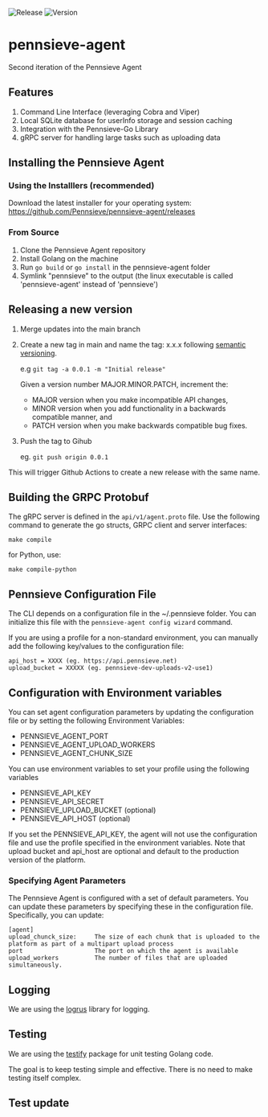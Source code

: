 ![Release](https://github.com/Pennsieve/pennsieve-agent/actions/workflows/go.yml/badge.svg?branch=main)
![Version](https://img.shields.io/github/v/release/Pennsieve/pennsieve-agent?include_prereleases)

# pennsieve-agent
Second iteration of the Pennsieve Agent


## Features

1. Command Line Interface (leveraging Cobra and Viper)
2. Local SQLite database for userInfo storage and session caching
3. Integration with the Pennsieve-Go Library
4. gRPC server for handling large tasks such as uploading data


## Installing the Pennsieve Agent

### Using the Installlers (recommended)

Download the latest installer for your operating system: https://github.com/Pennsieve/pennsieve-agent/releases

### From Source

1. Clone the Pennsieve Agent repository
2. Install Golang on the machine
3. Run `go build` or `go install` in the pennsieve-agent folder
4. Symlink "pennsieve" to the output (the linux executable is called 'pennsieve-agent' instead of 'pennsieve')




## Releasing a new version

1. Merge updates into the main branch
2. Create a new tag in main and name the tag: x.x.x following [semantic versioning](https://semver.org/).

    e.g ```git tag -a 0.0.1 -m "Initial release"```

    Given a version number MAJOR.MINOR.PATCH, increment the:

    - MAJOR version when you make incompatible API changes,
    - MINOR version when you add functionality in a backwards compatible manner, and
    - PATCH version when you make backwards compatible bug fixes.

3. Push the tag to Gihub

    eg. ```git push origin 0.0.1```
    
This will trigger Github Actions to create a new release with the same name.


## Building the GRPC Protobuf 
The gRPC server is defined in the ```api/v1/agent.proto``` file. Use the following command to generate the go structs, GRPC client and server interfaces: 

```shell
make compile
```

for Python, use:
```shell
make compile-python
```

## Pennsieve Configuration File
The CLI depends on a configuration file in the ~/.pennsieve folder. You can initialize this file 
with the ```pennsieve-agent config wizard``` command. 

If you are using a profile for a non-standard environment, you can manually add the following key/values to the configuration file:

```shell
api_host = XXXX (eg. https://api.pennsieve.net)
upload_bucket = XXXXX (eg. pennsieve-dev-uploads-v2-use1)
```

## Configuration with Environment variables
You can set agent configuration parameters by updating the configuration file or by setting the following Environment Variables:

- PENNSIEVE_AGENT_PORT
- PENNSIEVE_AGENT_UPLOAD_WORKERS
- PENNSIEVE_AGENT_CHUNK_SIZE

You can use environment variables to set your profile using the following variables

- PENNSIEVE_API_KEY
- PENNSIEVE_API_SECRET
- PENNSIEVE_UPLOAD_BUCKET (optional)
- PENNSIEVE_API_HOST (optional)

If you set the PENNSIEVE_API_KEY, the agent will not use the configuration file and use the profile specified in the environment variables. Note that upload bucket and api_host are optional and default to the production version of the platform.

### Specifying Agent Parameters
The Pennsieve Agent is configured with a set of default parameters. You can update these parameters by specifying these in the configuration file. Specifically, you can update:

```shell
[agent]
upload_chunck_size:     The size of each chunk that is uploaded to the platform as part of a multipart upload process
port                    The port on which the agent is available
upload_workers          The number of files that are uploaded simultaneously.
```

## Logging
We are using the [logrus](https://github.com/sirupsen/logrus) library for logging.

## Testing
We are using the [testify](https://github.com/stretchr/testify) package for unit testing Golang code. 

The goal is to keep testing simple and effective. There is no need to make testing itself complex. 

## Test update
